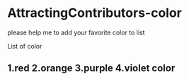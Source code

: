 # AttractingContributors-color
please help me to add your favorite color to list

List of color

1.red
2.orange
3.purple
4.violet color
---
